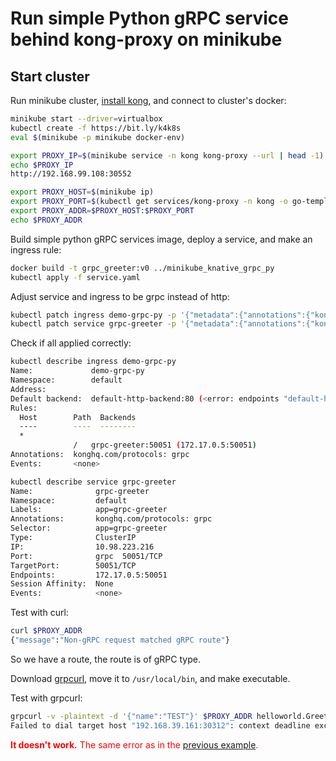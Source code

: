 # Run simple Python gRPC service behind kong-proxy on minikube

## Start cluster

Run minikube cluster, [install kong](https://github.com/Kong/kubernetes-ingress-controller/blob/master/docs/deployment/minikube.md), and connect to cluster's docker:

```bash
minikube start --driver=virtualbox
kubectl create -f https://bit.ly/k4k8s
eval $(minikube -p minikube docker-env)

export PROXY_IP=$(minikube service -n kong kong-proxy --url | head -1)
echo $PROXY_IP
http://192.168.99.108:30552

export PROXY_HOST=$(minikube ip)
export PROXY_PORT=$(kubectl get services/kong-proxy -n kong -o go-template='{{(index .spec.ports 0).nodePort}}')
export PROXY_ADDR=$PROXY_HOST:$PROXY_PORT
echo $PROXY_ADDR
```

Build simple python gRPC services image, deploy a service, and make an ingress rule:

```bash
docker build -t grpc_greeter:v0 ../minikube_knative_grpc_py
kubectl apply -f service.yaml
```

Adjust service and ingress to be grpc instead of http:

```bash
kubectl patch ingress demo-grpc-py -p '{"metadata":{"annotations":{"konghq.com/protocols":"grpc"}}}'
kubectl patch service grpc-greeter -p '{"metadata":{"annotations":{"konghq.com/protocols":"grpc"}}}'
```

Check if all applied correctly:

```bash
kubectl describe ingress demo-grpc-py
Name:             demo-grpc-py
Namespace:        default
Address:
Default backend:  default-http-backend:80 (<error: endpoints "default-http-backend" not found>)
Rules:
  Host        Path  Backends
  ----        ----  --------
  *
              /   grpc-greeter:50051 (172.17.0.5:50051)
Annotations:  konghq.com/protocols: grpc
Events:       <none>

kubectl describe service grpc-greeter
Name:              grpc-greeter
Namespace:         default
Labels:            app=grpc-greeter
Annotations:       konghq.com/protocols: grpc
Selector:          app=grpc-greeter
Type:              ClusterIP
IP:                10.98.223.216
Port:              grpc  50051/TCP
TargetPort:        50051/TCP
Endpoints:         172.17.0.5:50051
Session Affinity:  None
Events:            <none>
```

Test with curl:

```bash
curl $PROXY_ADDR
{"message":"Non-gRPC request matched gRPC route"}
```

So we have a route, the route is of gRPC type.

Download [grpcurl](https://github.com/fullstorydev/grpcurl/releases), move it to `/usr/local/bin`, and make executable.

Test with grpcurl:

```bash
grpcurl -v -plaintext -d '{"name":"TEST"}' $PROXY_ADDR helloworld.Greeter/SayHello
Failed to dial target host "192.168.39.161:30312": context deadline exceeded
```

<span style="color:red"><b>It doesn't work.</b> The same error as in the [previous example](../minikube_kong_grpc/README.md).</span>
